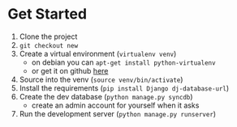 Get Started
===========
1. Clone the project
2. `git checkout new`
3. Create a virtual environment (`virtualenv venv`)
   * on debian you can `apt-get install python-virtualenv`
   * or get it on github [here](http://github.com/pypa/virtualenv)
4. Source into the venv (`source venv/bin/activate`)
5. Install the requirements (`pip install Django dj-database-url`)
6. Create the dev database (`python manage.py syncdb`)
   * create an admin account for yourself when it asks
7. Run the development server (`python manage.py runserver`)
